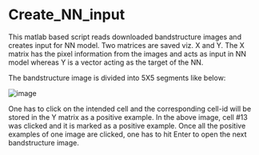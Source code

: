 # Create_NN_input

This matlab based script reads downloaded bandstructure images and creates input for NN model. Two matrices are saved viz. X and Y. The X matrix has the pixel information from the images and acts as input in NN model whereas Y is a vector acting as the target of the NN.

The bandstructure image is divided into 5X5 segments like below:

![image](https://user-images.githubusercontent.com/106304435/170890403-bc09c7b4-4b61-4de3-80d0-3da9ac8c44d8.png)

One has to click on the intended cell and the corresponding cell-id will be stored in the Y matrix as a positive example. In the above image, cell #13 was clicked and it is marked as a positive example. Once all the positive examples of one image are clicked, one has to hit Enter to open the next bandstructure image.
